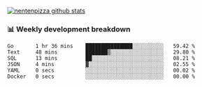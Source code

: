 [![nentenpizza github stats](https://github-readme-stats.vercel.app/api?username=nentenpizza&count_private=true)](https://github.com/anuraghazra/github-readme-stats)

### 📊 Weekly development breakdown
<!--START_SECTION:waka-->

```text
Go       1 hr 36 mins    ███████████████░░░░░░░░░░   59.42 %
Text     48 mins         ███████▒░░░░░░░░░░░░░░░░░   29.80 %
SQL      13 mins         ██░░░░░░░░░░░░░░░░░░░░░░░   08.21 %
JSON     4 mins          ▓░░░░░░░░░░░░░░░░░░░░░░░░   02.55 %
YAML     0 secs          ░░░░░░░░░░░░░░░░░░░░░░░░░   00.02 %
Docker   0 secs          ░░░░░░░░░░░░░░░░░░░░░░░░░   00.00 %
```

<!--END_SECTION:waka-->

